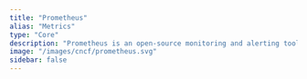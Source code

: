 ```yaml
---
title: "Prometheus"
alias: "Metrics"
type: "Core"
description: "Prometheus is an open-source monitoring and alerting toolkit designed for recording real-time metrics in a time series database."
image: "/images/cncf/prometheus.svg"
sidebar: false
---
```

